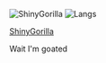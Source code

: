 ![ShinyGorilla](https://github-readme-stats.vercel.app/api?username=Shiny003&layout=compact&theme=tokyonight&hide_border=true)
![Langs](https://github-readme-stats.vercel.app/api/top-langs/?username=Shiny003&layout=compact&theme=tokyonight&hide_border=true)
<div>
  <a href="https://shiny003.github.io"><p>ShinyGorilla</p></a>
  <p>Wait I'm goated</p>
</div>
